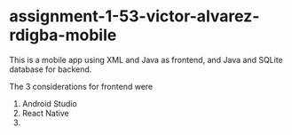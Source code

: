 # assignment-1-53-victor-alvarez-rdigba-mobile
This is a mobile app using XML and Java as frontend, and Java and SQLite database for backend. 

The 3 considerations for frontend were

1. Android Studio
2. React Native
3. 

